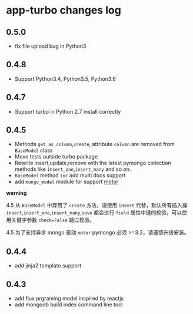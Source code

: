 app-turbo changes log
=====================

## 0.5.0

- fix file upload bug in Python3

## 0.4.8

- Support Python3.4, Python3.5, Python3.6

## 0.4.7

- Support turbo in Python 2.7 install correctly

## 0.4.5

- Methods `get_as_column`,`create`, attribute `column` are removed from `BaseModel` class
- Move tests outside turbo package
- Rewrite insert,update,remove with the latest pymongo collection methods like `insert_one`,`insert_many` and so on.
- `BaseModel` method `inc` add multi docs support
- add `mongo_model` module for support [motor](http://motor.readthedocs.io/en/stable/)

**warning**

4.5 从 `BaseModel` 中弃用了 `create` 方法，请使用 `insert` 代替，默认所有插入操`insert`,`insert_one`,`insert_many`,`save` 都会进行 `field` 属性中键的校验，可以使用关键字参数 `check=False` 跳过校验。

4.5 为了支持异步 mongo 驱动 `motor` pymongo 必须 >=3.2，请谨慎升级安装。

## 0.4.4

- add jinja2 template support

## 0.4.3

- add flux prgraming model inspired by reactjs
- add mongodb build index command line tool
